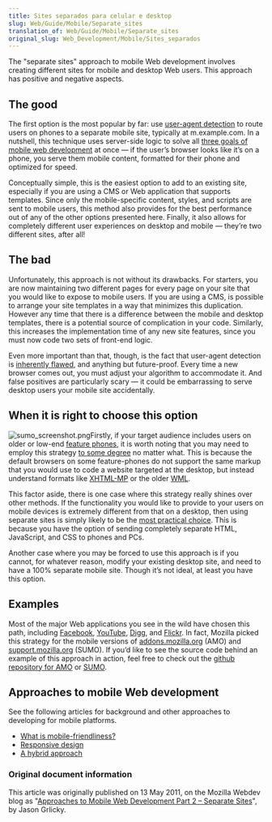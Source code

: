 ```yaml
---
title: Sites separados para celular e desktop
slug: Web/Guide/Mobile/Separate_sites
translation_of: Web/Guide/Mobile/Separate_sites
original_slug: Web_Development/Mobile/Sites_separados
---
```

The "separate sites" approach to mobile Web development involves creating different sites for mobile and desktop Web users. This approach has positive and negative aspects.

## The good

The first option is the most popular by far: use [user-agent detection](http://en.wikipedia.org/wiki/User_agent#User_agent_sniffing "User Agent Sniffing") to route users on phones to a separate mobile site, typically at m.example.com. In a nutshell, this technique uses server-side logic to solve all [three goals of mobile web development](http://blog.mozilla.com/webdev/2011/05/04/approaches-to-mobile-web-development-part-1-what-is-mobile-friendliness/ "Approaches to Mobile Web Development Part 1 – What is Mobile Friendliness?") at once — if the user’s browser looks like it’s on a phone, you serve them mobile content, formatted for their phone and optimized for speed.

Conceptually simple, this is the easiest option to add to an existing site, especially if you are using a CMS or Web application that supports templates. Since only the mobile-specific content, styles, and scripts are sent to mobile users, this method also provides for the best performance out of any of the other options presented here. Finally, it also allows for completely different user experiences on desktop and mobile — they’re two different sites, after all!

## The bad

Unfortunately, this approach is not without its drawbacks. For starters, you are now maintaining two different pages for every page on your site that you would like to expose to mobile users. If you are using a CMS, is possible to arrange your site templates in a way that minimizes this duplication. However any time that there is a difference between the mobile and desktop templates, there is a potential source of complication in your code. Similarly, this increases the implementation time of any new site features, since you must now code two sets of front-end logic.

Even more important than that, though, is the fact that user-agent detection is [inherently flawed](http://css-tricks.com/browser-detection-is-bad/ "Browser Detection is Bad"), and anything but future-proof. Every time a new browser comes out, you must adjust your algorithm to accommodate it. And false positives are particularly scary — it could be embarrassing to serve desktop users your mobile site accidentally.

## When it is right to choose this option

![sumo_screenshot.png](/@api/deki/files/5893/=sumo_screenshot.png)Firstly, if your target audience includes users on older or low-end [feature phones](http://www.cnet.com/8301-17918_1-10461614-85.html "Feature Phones Definition"), it is worth noting that you may need to employ this strategy [to some degree](http://www.passani.it/gap/#adaptation "Mobile Adaptation") no matter what. This is because the default browsers on some feature-phones do not support the same markup that you would use to code a website targeted at the desktop, but instead understand formats like [XHTML-MP](http://en.wikipedia.org/wiki/XHTML_Mobile_Profile "XHTML-MP") or the older [WML](http://en.wikipedia.org/wiki/Wireless_Markup_Language).

This factor aside, there is one case where this strategy really shines over other methods. If the functionality you would like to provide to your users on mobile devices is extremely different from that on a desktop, then using separate sites is simply likely to be the [most practical choice](http://tripleodeon.com/2010/10/not-a-mobile-web-merely-a-320px-wide-one). This is because you have the option of sending completely separate HTML, JavaScript, and CSS to phones and PCs.

Another case where you may be forced to use this approach is if you cannot, for whatever reason, modify your existing desktop site, and need to have a 100% separate mobile site. Though it’s not ideal, at least you have this option.

## Examples

Most of the major Web applications you see in the wild have chosen this path, including [Facebook](http://m.facebook.com/), [YouTube](http://m.youtube.com/), [Digg](http://m.digg.com/ "Mobile Digg"), and [Flickr](http://m.flickr.com/ "Mobile Flickr"). In fact, Mozilla picked this strategy for the mobile versions of [addons.mozilla.org](https://addons.mozilla.org/) (AMO) and [support.mozilla.org](http://support.mozilla.com/) (SUMO). If you’d like to see the source code behind an example of this approach in action, feel free to check out the [github repository for AMO](https://github.com/jbalogh/zamboni/) or [SUMO](https://github.com/jsocol/kitsune).

## Approaches to mobile Web development

See the following articles for background and other approaches to developing for mobile platforms.

- [What is mobile-friendliness?](/en/Web_development/Mobile/Mobile-friendliness "Wat is CSS")
- [Responsive design](/pt-BR/docs/Web_Development/Mobile/Responsive_design)
- [A hybrid approach](/pt-BR/docs/Web_Development/Mobile/A_hybrid_approach)

### Original document information

This article was originally published on 13 May 2011, on the Mozilla Webdev blog as "[Approaches to Mobile Web Development Part 2 – Separate Sites](http://blog.mozilla.com/webdev/2011/05/13/approaches-to-mobile-web-development-part-2-separate-sites/)", by Jason Grlicky.
